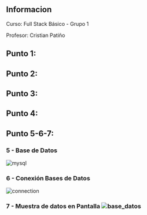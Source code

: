 <h2> Informacion</h2>
<p>Curso: Full Stack
Básico - Grupo 1 <p>
<p> Profesor: Cristian Patiño </p>

<h2> Punto 1: </h2>

<h2> Punto 2: </h2>

<h2> Punto 3: </h2>

<h2> Punto 4: </h2>

<h2> Punto 5-6-7:</h2>
<h3> 5 - Base de Datos </h3>
<image src="./public/images/basededatos.png" alt="mysql">
<h3> 6 - Conexión Bases de Datos </h3>
<image src="./public/images/conexion.png" alt="connection">
<h3> 7 - Muestra de datos en Pantalla
<image src="./public/images/bd.png" alt="base_datos">
